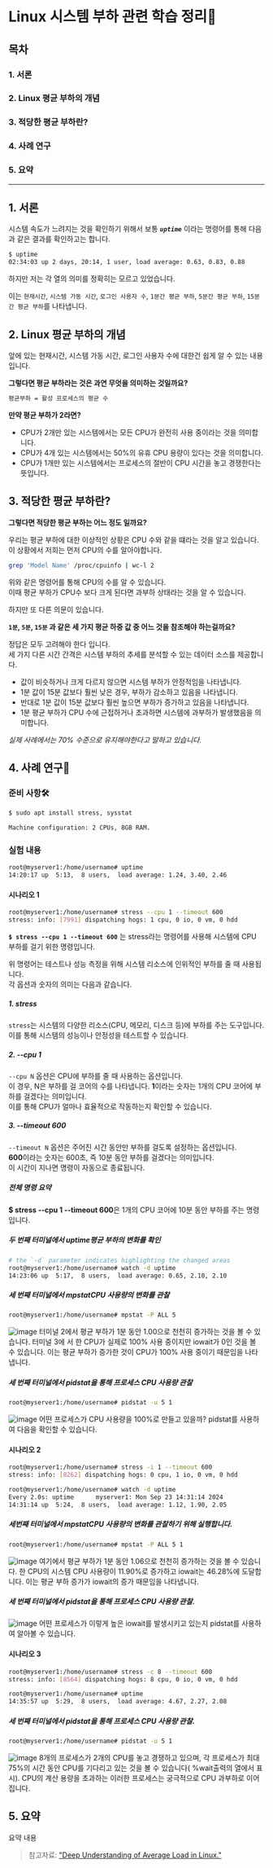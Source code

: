 # Linux 시스템 부하 관련 학습 정리👀

## 목차
### 1. 서론
### 2. Linux 평균 부하의 개념
### 3. 적당한 평균 부하란?
### 4. 사례 연구
### 5. 요약

---

## 1. 서론

시스템 속도가 느려지는 것을 확인하기 위해서 보통 ***`uptime`*** 이라는 명령어를 통해 다음과 같은 결과를 확인하고는 합니다.

```bash
$ uptime
02:34:03 up 2 days, 20:14, 1 user, load average: 0.63, 0.83, 0.88
```

하지만 저는 각 열의 의미를 정확히는 모르고 있었습니다.

이는 `현재시간`, `시스템 가동 시간`, `로그인 사용자 수`, `1분간 평균 부하`, `5분간 평균 부하`, `15분간 평균 부하`를 나타냅니다.

## 2. Linux 평균 부하의 개념

앞에 있는 현재시간, 시스템 가동 시간, 로그인 사용자 수에 대한건 쉽게 알 수 있는 내용입니다.

**그렇다면 평균 부하라는 것은 과연 무엇을 의미하는 것일까요?**

```bash
평균부하 = 활성 프로세스의 평균 수
```

**만약 평균 부하가 2라면?**

- CPU가 2개만 있는 시스템에서는 모든 CPU가 완전히 사용 중이라는 것을 의미합니다.
- CPU가 4개 있는 시스템에서는 50%의 유휴 CPU 용량이 있다는 것을 의미합니다.
- CPU가 1개만 있는 시스템에서는 프로세스의 절반이 CPU 시간을 놓고 경쟁한다는 뜻입니다.


## 3. 적당한 평균 부하란?

**그렇다면 적당한 평균 부하는 어느 정도 일까요?**

우리는 평균 부하에 대한 이상적인 상황은 CPU 수와 같을 떄라는 것을 알고 있습니다.  
이 상황에서 저희는 먼저 CPU의 수를 알아야합니다.

```bash
grep 'Model Name' /proc/cpuinfo | wc-l 2
```

위와 같은 명령어를 통해 CPU의 수를 알 수 있습니다.  
이때 평균 부하가 CPU수 보다 크게 된다면 과부하 상태라는 것을 알 수 있습니다.

하지만 또 다른 의문이 있습니다.  

**`1분`, `5분`, `15분` 과 같은 세 가지 평균 하중 값 중 어느 것을 참조해야 하는걸까요?**

정답은 모두 고려해야 한다 입니다.  
세 가지 다른 시간 간격은 시스템 부하의 추세를 분석할 수 있는 데이터 소스를 제공합니다.

- 값이 비슷하거나 크게 다르지 않으면 시스템 부하가 안정적임을 나타냅니다.  
- 1분 값이 15분 값보다 훨씬 낮은 경우, 부하가 감소하고 있음을 나타냅니다.  
- 반대로 1분 값이 15분 값보다 훨씬 높으면 부하가 증가하고 있음을 나타냅니다.  
- 1분 평균 부하가 CPU 수에 근접하거나 초과하면 시스템에 과부하가 발생했음을 의미합니다.

*실제 사례에서는 70% 수준으로 유지해야한다고 말하고 있습니다.*

## 4. 사례 연구🥽



### 준비 사항🛠
```bash
$ sudo apt install stress, sysstat
```
```bash
Machine configuration: 2 CPUs, 8GB RAM.
```


### 실험 내용
```bash
root@myserver1:/home/username# uptime
14:20:17 up  5:13,  8 users,  load average: 1.24, 3.40, 2.46
```

#### 시나리오 1
```bash
root@myserver1:/home/username# stress --cpu 1 --timeout 600
stress: info: [7991] dispatching hogs: 1 cpu, 0 io, 0 vm, 0 hdd
```

**`$ stress --cpu 1 --timeout 600`** 는 stress라는 명령어를 사용해 시스템에 CPU 부하를 걸기 위한 명령입니다.  

위 명령어는 테스트나 성능 측정을 위해 시스템 리소스에 인위적인 부하를 줄 때 사용됩니다.  
각 옵션과 숫자의 의미는 다음과 같습니다.


##### 1. stress
  `stress`는 시스템의 다양한 리소스(CPU, 메모리, 디스크 등)에 부하를 주는 도구입니다. 이를 통해 시스템의 성능이나 안정성을 테스트할 수 있습니다.
  
##### 2. --cpu 1
  `--cpu N` 옵션은 CPU에 부하를 줄 때 사용하는 옵션입니다.  
  이 경우, N은 부하를 걸 코어의 수를 나타냅니다.
  **1**이라는 숫자는 1개의 CPU 코어에 부하를 걸겠다는 의미입니다.  
  이를 통해 CPU가 얼마나 효율적으로 작동하는지 확인할 수 있습니다.
  
##### 3. --timeout 600
  `--timeout N` 옵션은 주어진 시간 동안만 부하를 걸도록 설정하는 옵션입니다.  
  **600**이라는 숫자는 600초, 즉 10분 동안 부하를 걸겠다는 의미입니다.  
  이 시간이 지나면 명령이 자동으로 종료됩니다.

##### 전체 명령 요약
  **$ stress --cpu 1 --timeout 600**은 1개의 CPU 코어에 10분 동안 부하를 주는 명령입니다.

##### 두 번째 터미널에서 uptime평균 부하의 변화를 확인
```bash
# the `-d` parameter indicates highlighting the changed areas
root@myserver1:/home/username# watch -d uptime
14:23:06 up  5:17,  8 users,  load average: 0.65, 2.10, 2.10
```

##### 세 번째 터미널에서 mpstatCPU 사용량의 변화를 관찰
```bash
root@myserver1:/home/username# mpstat -P ALL 5
```
![image](https://github.com/user-attachments/assets/286f4ca7-4791-4d8b-9f60-15dcd6f0d254)
터미널 2에서 평균 부하가 1분 동안 1.00으로 천천히 증가하는 것을 볼 수 있습니다. 터미널 3에
서 한 CPU가 실제로 100% 사용 중이지만 iowait가 0인 것을 볼 수 있습니다. 이는 평균 부하가
증가한 것이 CPU가 100% 사용 중이기 때문임을 나타냅니다.


##### 세 번째 터미널에서 pidstat을 통해 프로세스 CPU 사용량 관찰
```bash
root@myserver1:/home/username# pidstat -u 5 1
```
![image](https://github.com/user-attachments/assets/f2adbeb6-6953-4ff8-a047-5bb3b6070c18)
어떤 프로세스가 CPU 사용량을 100%로 만들고 있을까? pidstat를 사용하여 다음을 확인할 수 있습니다.

#### 시나리오 2
```bash
root@myserver1:/home/username# stress -i 1 --timeout 600
stress: info: [8262] dispatching hogs: 0 cpu, 1 io, 0 vm, 0 hdd
```
```bash
root@myserver1:/home/username# watch -d uptime
Every 2.0s: uptime      myserver1: Mon Sep 23 14:31:14 2024
14:31:14 up  5:24,  8 users,  load average: 1.12, 1.90, 2.05
```


##### 세번째 터미널에서 mpstatCPU 사용량의 변화를 관찰하기 위해 실행합니다.
```bash
root@myserver1:/home/username# mpstat -P ALL 5 1
```
![image](https://github.com/user-attachments/assets/f641028e-6b22-4cf3-9d76-31b1babfbea9)
여기에서 평균 부하가 1분 동안 1.06으로 천천히 증가하는 것을 볼 수 있습니다. 한 CPU의 시스템 CPU 사용량이 11.90%로 증가하고 iowait는 46.28%에 도달합니다. 이는 평균 부하 증가가 iowait의 증가 때문임을 나타냅니다.


##### 세 번째 터미널에서 pidstat을 통해 프로세스 CPU 사용량 관찰.
![image](https://github.com/user-attachments/assets/880fbd81-46a4-464d-bf5d-1045d446bcda)
어떤 프로세스가 이렇게 높은 iowait를 발생시키고 있는지 pidstat를 사용하여 알아볼 수 있습니다.

#### 시나리오 3
```bash
root@myserver1:/home/username# stress -c 8 --timeout 600
stress: info: [8564] dispatching hogs: 8 cpu, 0 io, 0 vm, 0 hdd
```
```bash
root@myserver1:/home/username# uptime
14:35:57 up  5:29,  8 users,  load average: 4.67, 2.27, 2.08
```


##### 세 번째 터미널에서 pidstat을 통해 프로세스 CPU 사용량 관찰.
```bash
root@myserver1:/home/username# pidstat -u 5 1
```
![image](https://github.com/user-attachments/assets/d6dbffb3-4cbf-4902-9620-515657fa5d51)
8개의 프로세스가 2개의 CPU를 놓고 경쟁하고 있으며, 각 프로세스가 최대 75%의 시간 동안 CPU를 기다리고 있는 것을 볼 수 있습니다( %wait출력의 열에서 표시). CPU의 계산 용량을 초과하는 이러한 프로세스는 궁극적으로 CPU 과부하로 이어집니다.


## 5. 요약


요약 내용



> 참고자료: ["Deep Understanding of Average Load in Linux."](https://blog.devgenius.io/deep-understanding-of-average-load-in-linux-74822e1dbcb1)
